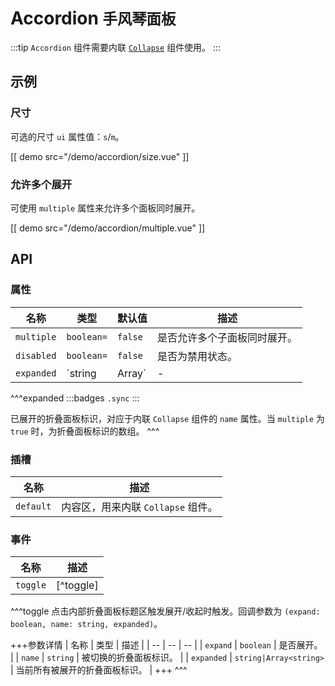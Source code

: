 # Accordion <small>手风琴面板</small>

:::tip
`Accordion` 组件需要内联 [`Collapse`](./collapse) 组件使用。
:::

## 示例

### 尺寸

可选的尺寸 `ui` 属性值：`s`/`m`。

[[ demo src="/demo/accordion/size.vue" ]]

### 允许多个展开

可使用 `multiple` 属性来允许多个面板同时展开。

[[ demo src="/demo/accordion/multiple.vue" ]]

## API

### 属性

| 名称 | 类型 | 默认值 | 描述 |
| -- | -- | -- | -- |
| `multiple` | `boolean=` | `false` | 是否允许多个子面板同时展开。 |
| `disabled` | `boolean=` | `false` | 是否为禁用状态。 |
| `expanded` | `string|Array<string>` | - | [^expanded] |

^^^expanded
:::badges
`.sync`
:::

已展开的折叠面板标识，对应于内联 `Collapse` 组件的 `name` 属性。当 `multiple` 为 `true` 时，为折叠面板标识的数组。
^^^

### 插槽

| 名称 | 描述 |
| -- | -- |
| `default` | 内容区，用来内联 `Collapse` 组件。 |

### 事件

| 名称 | 描述 |
| -- | -- |
| `toggle` | [^toggle] |

^^^toggle
点击内部折叠面板标题区触发展开/收起时触发。回调参数为 `(expand: boolean, name: string, expanded)`。

+++参数详情
| 名称 | 类型 | 描述 |
| -- | -- | -- |
| `expand` | `boolean` | 是否展开。 |
| `name` | `string` | 被切换的折叠面板标识。 |
| `expanded` | `string|Array<string>` | 当前所有被展开的折叠面板标识。 |
+++
^^^
